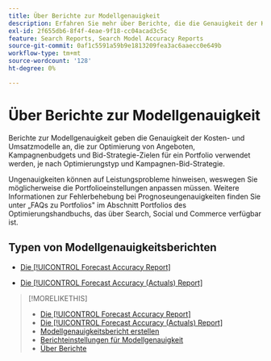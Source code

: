 ```yaml
---
title: Über Berichte zur Modellgenauigkeit
description: Erfahren Sie mehr über Berichte, die die Genauigkeit der Kosten- und Umsatzmodelle angeben, die zur Optimierung eines Portfolios verwendet werden.
exl-id: 2f655db6-8f4f-4eae-9f18-cc04acad3c5c
feature: Search Reports, Search Model Accuracy Reports
source-git-commit: 0af1c5591a59b9e1813209fea3ac6aaecc0e649b
workflow-type: tm+mt
source-wordcount: '128'
ht-degree: 0%

---
```


# Über Berichte zur Modellgenauigkeit

Berichte zur Modellgenauigkeit geben die Genauigkeit der Kosten- und Umsatzmodelle an, die zur Optimierung von Angeboten, Kampagnenbudgets und Bid-Strategie-Zielen für ein Portfolio verwendet werden, je nach Optimierungstyp und Kampagnen-Bid-Strategie.

Ungenauigkeiten können auf Leistungsprobleme hinweisen, weswegen Sie möglicherweise die Portfolioeinstellungen anpassen müssen. Weitere Informationen zur Fehlerbehebung bei Prognoseungenauigkeiten finden Sie unter „FAQs zu Portfolios&quot; im Abschnitt Portfolios des Optimierungshandbuchs, das über Search, Social und Commerce verfügbar ist.<!-- verify convention for referencing Optimization Guide here -->

## Typen von Modellgenauigkeitsberichten

* [Die [!UICONTROL Forecast Accuracy Report]](forecast-accuracy-report.md)

* [Die [!UICONTROL Forecast Accuracy (Actuals) Report]](forecast-accuracy-actuals-report.md)

>[!MORELIKETHIS]
>
>* [Die [!UICONTROL Forecast Accuracy Report]](forecast-accuracy-report.md)
>* [Die [!UICONTROL Forecast Accuracy (Actuals) Report]](forecast-accuracy-actuals-report.md)
>* [Modellgenauigkeitsbericht erstellen](model-accuracy-report-generate.md)
>* [Berichteinstellungen für Modellgenauigkeit](/help/search-social-commerce/reports/management/model-accuracy/model-accuracy-report-settings.md)
>* [Über Berichte](/help/search-social-commerce/reports/report-about.md)
